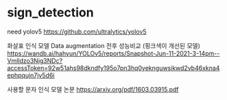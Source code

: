 # sign_detection

need yolov5
https://github.com/ultralytics/yolov5

화살표 인식 모델 Data augmentation 전후 성능비교 (핑크색이 개선된 모델)
https://wandb.ai/hahyun/YOLOv5/reports/Snapshot-Jun-11-2021-3-14pm--Vmlldzo3Njg3NDc?accessToken=92w51ahs98dkndfy195o7pn3hq0yeknguwsikwd2vb46xkna4ephpqujn7jv5d6i

사용할 문자 인식 모델 논문
https://arxiv.org/pdf/1603.03915.pdf
